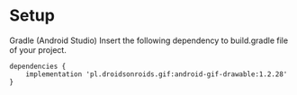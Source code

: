 # Setup
Gradle (Android Studio)
Insert the following dependency to build.gradle file of your project.

```
dependencies {
    implementation 'pl.droidsonroids.gif:android-gif-drawable:1.2.28'
}
```
